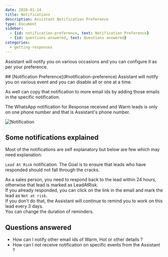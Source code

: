 ```yaml
---
date: 2020-01-24
title: Notifications
description: Assistant Notification Preference
type: Document
sidebar:
  - {id: notification-preference, text: Notification Preference}
  - {id: questions-answered, text: Questions answered}
categories:
  - getting-responses
---
```

Assistant will notify you on various occasions and you can configure it as per your preference.

<a name="notification-preference"/>
## [Notification Preference](#notification-preference)
Assistant will notify you on various event and you can disable all or one at a time. 

As well can copy that notification to more email ids by adding those emails in the specific notification.

The WhatsApp notification for Response received and Warm leads is only on one phone number and that is Assistant's phone number. 

![Notification](../../images/notification.png)

## Some notifications explained
Most of the notifications are self explanatory but below are few which may need explanation:

`Lead At Risk` notification. The Goal is to ensure that leads who have responded should not fall through the cracks.   

As a sales person, you need to respond back to the lead within 24 hours, otherwise that lead is marked as LeadAtRisk.   
If you already responded, you can click on the link in the email and mark the lead as `Not at risk`.  
If you don't do that, the Assistant will continue to remind you to work on this lead every 3 days.  
You can change the duration of reminders.  

## Questions answered
- How can I notify other email ids of Warm, Hot or other details ?
- How can I not receive notification on specific events from the Assistant ?

